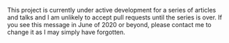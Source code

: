 This project is currently under active development for a series of articles and talks and I am unlikely to accept pull requests until the series is over. If you see this message in June of 2020 or beyond, please contact me to change it as I may simply have forgotten.
